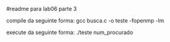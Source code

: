 #readme para lab06 parte 3

compile da seguinte forma: gcc busca.c -o teste -fopenmp -lm 

execute da seguinte forma: ./teste num_procurado
